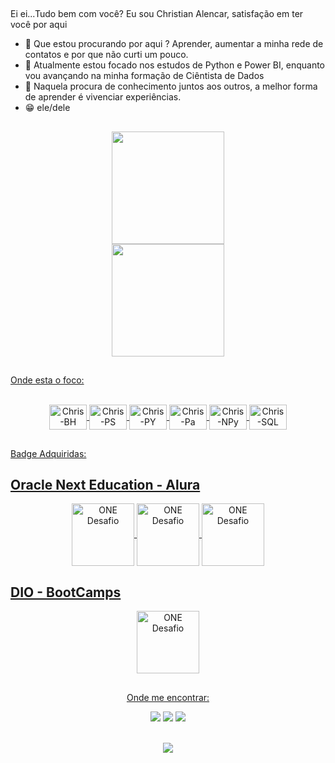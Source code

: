 ##

Ei ei...Tudo bem com você? Eu sou Christian Alencar, satisfação em ter você por aqui

- 👀 Que estou procurando por aqui ? Aprender, aumentar a minha rede de contatos e por que não curti um pouco.
- 🌱 Atualmente estou focado nos estudos de Python e Power BI, enquanto vou avançando na minha formação de Ciêntista de Dados
- 💞️ Naquela procura de conhecimento juntos aos outros, a melhor forma de aprender é vivenciar experiências.
- 😁 ele/dele

##

<div align="center">
  <a href="https://github.com/christianalencar">
  <img height=180em" src="https://github-readme-stats.vercel.app/api?username=christianalencar&count_private=true&include_all_commits=true&show_icons=true&theme=dark&hide_border=false&show_owner=true" /> <br>
  <img height=180em" src="https://github-readme-stats.vercel.app/api/top-langs/?username=christianalencar&theme=dark&hide_border=false&&layout=compact" />
</div>
 
##

Onde esta o foco:
  
<div align="center" style="display: inline_block"><br>
   <img align="center" alt="Chris-BH" height="40" width="60" src="https://cdn.jsdelivr.net/gh/devicons/devicon/icons/behance/behance-original.svg" /> 
   <img align="center" alt="Chris-PS" height="40" width="60" src="https://cdn.jsdelivr.net/gh/devicons/devicon/icons/photoshop/photoshop-plain.svg" />
   <img align="center" alt="Chris-PY" height="40" width="60" src="https://cdn.jsdelivr.net/gh/devicons/devicon/icons/python/python-original.svg" />
   <img align="center" alt="Chris-Pa" height="40" width="60" src="https://cdn.jsdelivr.net/gh/devicons/devicon/icons/pandas/pandas-original.svg" />
   <img align="center" alt="Chris-NPy" height="40" width="60" src="https://cdn.jsdelivr.net/gh/devicons/devicon/icons/numpy/numpy-original.svg" />
   <img align="center" alt="Chris-SQL" height="40" width="60" src="https://cdn.jsdelivr.net/gh/devicons/devicon/icons/mysql/mysql-original-wordmark.svg" />             
</div>

##

Badge Adquiridas:


<h2>Oracle Next Education - Alura</h2>

<div align="center" style="display: inline_block">
  <img align="center" alt="ONE Desafio" height="100" widht="80" src="https://user-images.githubusercontent.com/100319396/194825370-9e826c6f-bb80-4aa0-87fa-5801e44f39f8.png" />
  <img align="center" alt="ONE Desafio" height="100" widht="80" src="https://user-images.githubusercontent.com/100319396/194825408-9df2daff-15d1-4e82-9228-753b7a3c66c6.png" />
  <img align="center" alt="ONE Desafio" height="100" widht="80" src="https://user-images.githubusercontent.com/100319396/196825544-b67aa19d-3a18-41e2-b272-32fc5f46e3aa.png" /)  
</div>
<br>

<h2 align="left">DIO - BootCamps</h2>
<div align="center" style="display: inline_block">
  <img align="center" alt="ONE Desafio" height="100" widht="80" src="https://user-images.githubusercontent.com/100319396/198043226-883c7b8c-9237-48bd-bd07-909aa409d143.png" /)
</div>


##

Onde me encontrar:
  
<div align="center" style="display: inline_block">
    <a href="https://www.behance.net/christianalencar" target="_blank"><img src="https://img.shields.io/badge/-Behance-blue?style=for-the-badge&logo=behance&logoColor=white" /></a>
    <a href="https://www.instagram.com/christianalencarfotografo" target="_blank"><img src="https://img.shields.io/badge/Instagram-E4405F?style=for-the-badge&logo=instagram&logoColor=white" /></a>
    <a href="https://www.linkedin.com/in/christianalencar/" target="_blank"><img src="https://img.shields.io/badge/LinkedIn-0077B5?style=for-the-badge&logo=linkedin&logoColor=whitesssssss" target="_blank"></a>
    </a>
</div>

<br>

<p align="center"><img src="http://images.uncyc.org/pt/4/4f/Weregarurumon.gif" /></p>
